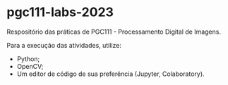 # pgc111-labs-2023

Respositório das práticas de PGC111 - Processamento Digital de Imagens.

Para a execução das atividades, utilize:

- Python;
- OpenCV;
- Um editor de código de sua preferência (Jupyter, Colaboratory).
